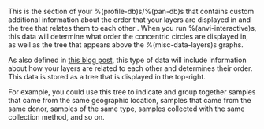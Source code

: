 This is the section of your %(profile-db)s/%(pan-db)s that contains custom additional information about the order that your layers are displayed in and the tree that relates them to each other . When you run %(anvi-interactive)s, this data will determine what order the concentric circles are displayed in, as well as the tree that appears above the %(misc-data-layers)s graphs.

As also defined in [this blog post](http://merenlab.org/2017/12/11/additional-data-tables/#views-items-layers-orders-some-anvio-terminology), this type of data will include information about how your layers are related to each other and determines their order. This data is stored as a tree that is displayed in the top-right. 

For example, you could use this tree to indicate and group together samples that came from the same geographic location, samples that came from the same donor, samples of the same type,  samples collected with the same collection method, and so on. 
